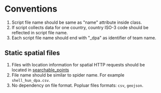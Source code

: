 # Conventions

1. Script file name should be same as "name" attribute inside class.
2. If script collects data for one country, country ISO-3 code should be reflected in script file name.
3. Each script file name should end with "_dpa" as identifier of team name.

## Static spatial files

1. Files with location information for spatial HTTP requests should be located in [searchable_points](https://gitlab.com/geo-spider/community-spider/-/tree/main/locations/searchable_points?ref_type=heads)
2. File name should be similar to spider name. For example `shell_hun_dpa.csv`.
3. No dependency on file format. Popluar files formats: `csv`, `geojson`.
